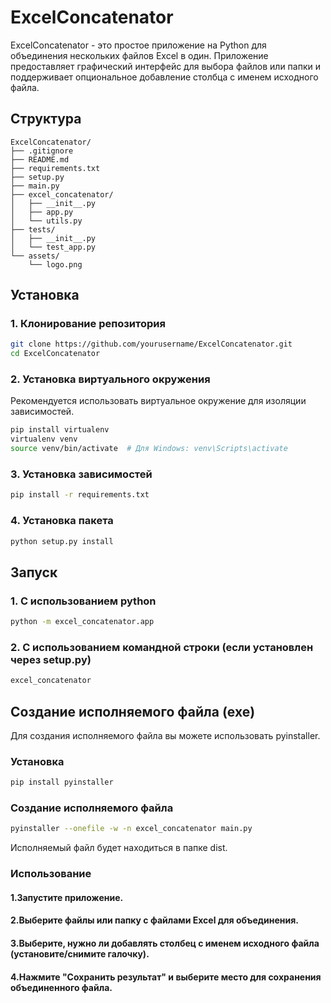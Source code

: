 # ExcelConcatenator

ExcelConcatenator - это простое приложение на Python для объединения нескольких файлов Excel в один. Приложение предоставляет графический интерфейс для выбора файлов или папки и поддерживает опциональное добавление столбца с именем исходного файла.

## Структура

```
ExcelConcatenator/
├── .gitignore
├── README.md
├── requirements.txt
├── setup.py
├── main.py
├── excel_concatenator/
│   ├── __init__.py
│   ├── app.py
│   └── utils.py
├── tests/
│   ├── __init__.py
│   └── test_app.py
└── assets/
    └── logo.png
```

## Установка

### 1. Клонирование репозитория

```bash
git clone https://github.com/yourusername/ExcelConcatenator.git
cd ExcelConcatenator
```

### 2. Установка виртуального окружения
Рекомендуется использовать виртуальное окружение для изоляции зависимостей.
```bash
pip install virtualenv
virtualenv venv
source venv/bin/activate  # Для Windows: venv\Scripts\activate
```

### 3. Установка зависимостей
```bash
pip install -r requirements.txt
```

### 4. Установка пакета
```bash
python setup.py install
```

## Запуск

### 1. С использованием python

```bash
python -m excel_concatenator.app
```
### 2. С использованием командной строки (если установлен через setup.py)

```bash
excel_concatenator
```
## Создание исполняемого файла (exe)

Для создания исполняемого файла вы можете использовать pyinstaller.

### Установка

```bash
pip install pyinstaller
```

### Создание исполняемого файла

```bash
pyinstaller --onefile -w -n excel_concatenator main.py
```
Исполняемый файл будет находиться в папке dist.


### Использование

#### 1.Запустите приложение.
#### 2.Выберите файлы или папку с файлами Excel для объединения.
#### 3.Выберите, нужно ли добавлять столбец с именем исходного файла (установите/снимите галочку).
#### 4.Нажмите "Сохранить результат" и выберите место для сохранения объединенного файла.
